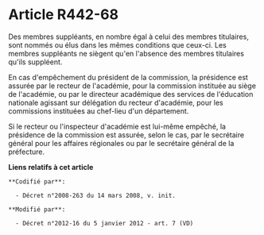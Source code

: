 # Article R442-68

Des membres suppléants, en nombre égal à celui des membres titulaires, sont nommés ou élus dans les mêmes conditions que
ceux-ci. Les membres suppléants ne siègent qu'en l'absence des membres titulaires qu'ils suppléent. 

En cas d'empêchement du président de la commission, la présidence est assurée par le recteur de l'académie, pour la
commission instituée au siège de l'académie, ou par               le directeur académique des services de l'éducation
nationale agissant sur délégation du recteur d'académie, pour les commissions instituées au chef-lieu d'un département. 

Si le recteur ou l'inspecteur d'académie est lui-même empêché, la présidence de la commission est assurée, selon le cas, par
le secrétaire général pour les affaires régionales ou par le secrétaire général de la préfecture.

**Liens relatifs à cet article**

	**Codifié par**:

	  - Décret n°2008-263 du 14 mars 2008, v. init.

	**Modifié par**:

	  - Décret n°2012-16 du 5 janvier 2012 - art. 7 (VD)
